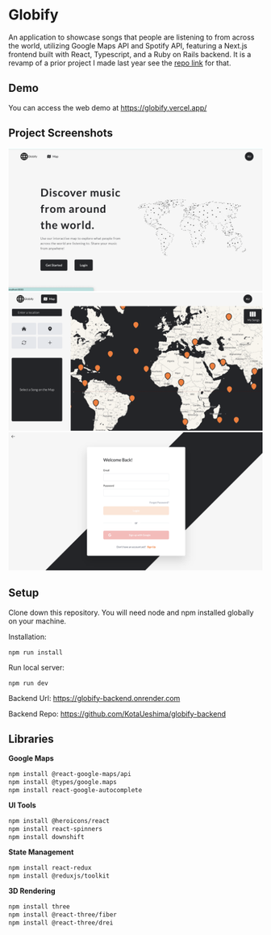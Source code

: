 # Globify

An application to showcase songs that people are listening to from across the world, utilizing Google Maps API and Spotify API, featuring a Next.js frontend built with React, Typescript, and a Ruby on Rails backend. It is a revamp of a prior project I made last year see the [repo link](https://github.com/KotaUeshima/globify-frontend) for that.

## Demo

You can access the web demo at https://globify.vercel.app/

## Project Screenshots

![homepage](./public/screenshots/homepage.png)
![map](./public/screenshots/map.png)
![login](./public/screenshots/login.png)

## Setup

Clone down this repository. You will need node and npm installed globally on your machine.

Installation:

```
npm run install
```

Run local server:

```
npm run dev
```

Backend Url: https://globify-backend.onrender.com

Backend Repo: https://github.com/KotaUeshima/globify-backend

## Libraries

**Google Maps**

```
npm install @react-google-maps/api
npm install @types/google.maps
npm install react-google-autocomplete
```

**UI Tools**

```
npm install @heroicons/react
npm install react-spinners
npm install downshift
```

**State Management**

```
npm install react-redux
npm install @reduxjs/toolkit
```

**3D Rendering**

```
npm install three
npm install @react-three/fiber
npm install @react-three/drei
```
